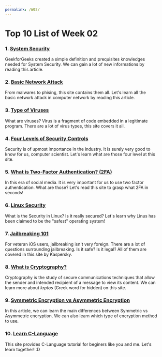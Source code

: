 ```yaml
---
permalink: /W02/
---
```


# Top 10 List of Week 02

### 1. [**System Security**](https://www.geeksforgeeks.org/system-security/)
GeekforGeeks created a simple definition and prequisites knowledges needed for System Security. We can gain a lot of new informations by reading this article.

### 2. [Basic Network Attack](https://www.geeksforgeeks.org/basic-network-attacks-in-computer-network/)
From malwares to phising, this site contains them all. Let's learn all the basic network attack in computer network by reading this article.

### 3. [Type of Viruses](https://www.geeksforgeeks.org/types-of-virus/)
What are viruses? Virus is a fragment of code embedded in a legitimate program. There are a lot of virus types, this site covers it all.

### 4. [Four Levels of Security Controls](https://intervision.com/four-levels-security-controls/)
Security is of upmost importance in the industry. It is surely very good to know for us, computer scientist. Let's learn what are those four level at this site.

### 5. [What is Two-Factor Authentication? (2FA)](https://www.avg.com/en/signal/what-is-two-factor-authentication)
In this era of social media. It is very important for us to use two factor authentication. What are those? Let's read this site to grasp what 2FA in seconds!

### 6. [Linux Security](https://www.kaspersky.com/resource-center/definitions/linux)
What is the Security in Linux? Is it really secured? Let's learn why Linus has been claimed to be the "safest" operating system!

### 7. [Jailbreaking 101](https://www.kaspersky.com/resource-center/definitions/what-is-jailbreaking)
For veteran iOS users, jailbreaking isn't very foreign. There are a lot of questions surrounding jailbreaking. Is it safe? Is it legal? All of them are covered in this site by Kaspersky. 

### 8. [What is Cryptography?](https://www.kaspersky.com/resource-center/definitions/what-is-cryptography)
Cryptography is the study of secure communications techniques that allow the sender and intended recipient of a message to view its content. We can learn more about *krptos* (Greek word for hidden) on this site.

### 9. [Symmetric Encryption vs Asymmetric Encryption](https://blog.mailfence.com/symmetric-vs-asymmetric-encryption)
In this article, we can learn the main differences between Symmetric vs Asymmetric encryption. We can also learn which type of encryption method to use.

### 10. [Learn C-Language](https://www.programiz.com/c-programming)
This site provides C-Language tutorial for beginers like you and me. Let's learn together! :D
